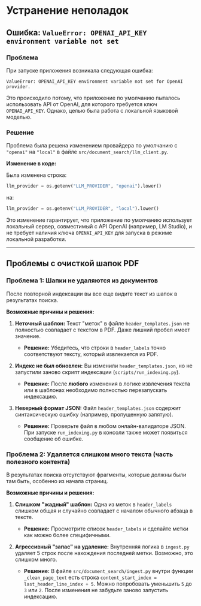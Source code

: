 # Устранение неполадок

## Ошибка: `ValueError: OPENAI_API_KEY environment variable not set`

### Проблема

При запуске приложения возникала следующая ошибка:

```
ValueError: OPENAI_API_KEY environment variable not set for OpenAI provider.
```

Это происходило потому, что приложение по умолчанию пыталось использовать API от OpenAI, для которого требуется ключ `OPENAI_API_KEY`. Однако, целью была работа с локальной языковой моделью.

### Решение

Проблема была решена изменением провайдера по умолчанию с `"openai"` на `"local"` в файле `src/document_search/llm_client.py`.

**Изменение в коде:**

Была изменена строка:
```python
llm_provider = os.getenv("LLM_PROVIDER", "openai").lower()
```
на:
```python
llm_provider = os.getenv("LLM_PROVIDER", "local").lower()
```

Это изменение гарантирует, что приложение по умолчанию использует локальный сервер, совместимый с API OpenAI (например, LM Studio), и не требует наличия ключа `OPENAI_API_KEY` для запуска в режиме локальной разработки.

---

## Проблемы с очисткой шапок PDF

### Проблема 1: Шапки не удаляются из документов

После повторной индексации вы все еще видите текст из шапок в результатах поиска.

**Возможные причины и решения:**

1.  **Неточный шаблон:** Текст "меток" в файле `header_templates.json` не полностью совпадает с текстом в PDF. Даже лишний пробел имеет значение.
    *   **Решение:** Убедитесь, что строки в `header_labels` точно соответствуют тексту, который извлекается из PDF.

2.  **Индекс не был обновлен:** Вы изменили `header_templates.json`, но не запустили заново скрипт индексации (`scripts/run_indexing.py`).
    *   **Решение:** После **любого** изменения в логике извлечения текста или в шаблонах необходимо полностью перезапускать индексацию.

3.  **Неверный формат JSON:** Файл `header_templates.json` содержит синтаксическую ошибку (например, пропущенную запятую).
    *   **Решение:** Проверьте файл в любом онлайн-валидаторе JSON. При запуске `run_indexing.py` в консоли также может появиться сообщение об ошибке.

### Проблема 2: Удаляется слишком много текста (часть полезного контента)

В результатах поиска отсутствуют фрагменты, которые должны были там быть, особенно из начала страниц.

**Возможные причины и решения:**

1.  **Слишком "жадный" шаблон:** Одна из меток в `header_labels` слишком общая и случайно совпадает с началом обычного абзаца в тексте.
    *   **Решение:** Просмотрите список `header_labels` и сделайте метки как можно более специфичными.

2.  **Агрессивный "запас" на удаление:** Внутренняя логика в `ingest.py` удаляет 5 строк после нахождения последней метки. Возможно, это слишком много.
    *   **Решение:** В файле `src/document_search/ingest.py` внутри функции `_clean_page_text` есть строка `content_start_index = last_header_line_index + 5`. Можно попробовать уменьшить `5` до `3` или `2`. После изменения не забудьте заново запустить индексацию.